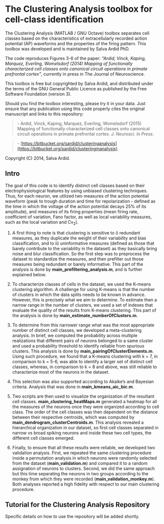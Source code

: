 # The Clustering Analysis toolbox for cell-class identification

The Clustering Analysis (MATLAB / GNU Octave) toolbox separates cell classes based on the characteristics of extracellularly recorded action potential (AP) waveforms and the properties of the firing pattern. This toolbox was developed and is maintained by Salva Ardid PhD.

The code reproduces Figures 3-6 of the paper: *"Ardid, Vinck, Kaping, Marquez, Everling, Womelsdorf (2014) Mapping of functionally characterized cell classes onto canonical circuit operations in primate prefrontal cortex"*, currently in press in The Journal of Neuroscience.

This toolbox is free but copyrighted by Salva Ardid, and distributed under the terms of the GNU General Public Licence as published by the Free Software Foundation (version 3).

Should you find the toolbox interesting, please try it in your data. Just ensure that any publication using this code properly cites the original manuscript and links to this repository:

> \- Ardid, Vinck, Kaping, Marquez, Everling, Womelsdorf (2015) Mapping of functionally characterized cell classes onto canonical circuit operations in primate prefrontal cortex. *J. Neurosci. In Press*.

> \- [https://bitbucket.org/sardid/clusteringanalysis](https://bitbucket.org/sardid/clusteringmanalysis)

Copyright (C) 2014, Salva Ardid.

## Intro

The goal of this code is to identify distinct cell classes based on their electrophysiological features by using unbiased clustering techniques. Thus, for each neuron, we utilized two measures of the action potential waveform (peak to trough duration and time for repolarization - defined as the time in which the voltage of the action potential decays 25% of its amplitude), and measures of its firing properties (mean firing rate, coefficient of variation, Fano factor, as well as local variability measures, such as the local variation and Cv<sub>2</sub>).

1. A first thing to note is that clustering is sensitive to i) redundant measures, as they duplicate the weight of their variability and bias classification, and to ii) uninformative measures (defined as those that barely contribute to the variability in the dataset) as they basically bring noise and blur classification. So the first step was to preprocess the dataset to standardize the measures, and then prefilter out those measures being redundant or barely informative. This part of the analysis is done by **main_prefiltering_analysis.m**, and is further explained below.

2. To characterize classes of cells in the dataset, we used the K-means clustering algorithm. A challenge for using K-means
is that the number of clusters in which the data splits needs to be known in advance. However, this is precisely what we aim to determine. To estimate then a narrow range in the number of clusters, we used a set of indexes that evaluate the quality of the results from K-means clustering. This part of the analysis is done by **main_estimate_numberOfClusters.m**.

3. To determine from this narrower range what was the most appropriate number of distinct cell classes, we developed a meta-clustering analysis. In brief, we computed the probability across multiple realizations that different pairs of neurons belonged to a same cluster and used a probability threshold to identify reliable from spurious clusters. This analysis is done by **main_pairingOfClusterElements.m**. Using such procedure, we found that a K-means clustering with k = 7, in comparison to k = 5-6, was able to identify a larger set of distinct cell classes, whereas, in comparison to k = 8 and above, was still reliable to characterize most of the neurons in the dataset.

4. This selection was also supported according to Akaike’s and Bayesian criteria. Analysis that was done in **main_kmeans_aic_bic.m**.

5. Two scripts are then used to visualize the organization of the resultant cell classes. **main_clustering_heatMaps.m** generated a heatmap for all the measures of the neurons once they were organized according to cell class. The order of the cell classes was then dependent on the distance between their respective centroids, which was computed by **main_dendrogram_clusterCentroids.m**. This analysis revealed a hierarchical organization in our dataset, so first cell classes separated in narrow vs broad spiking neurons and inside these two cell types, the different cell classes emerged.

6. Finally, to ensure that all these results were reliable, we developed two validation analysis. First, we repeated the same clustering procedure inside a permutation analysis in which neurons were randomly selected from the dataset (**main_validation.m**) and compared it to a random assignation of neurons to clusters. Second, we did the same approach but this time separating the neurons in two groups according to the monkey from which they were recorded (**main_validation_monkey.m**). Both analyses reported a high fidelity with respect to our main clustering procedure.

## Tutorial for the Clustering Analysis Repository

Specific details on how to use the repository will be added shortly.
